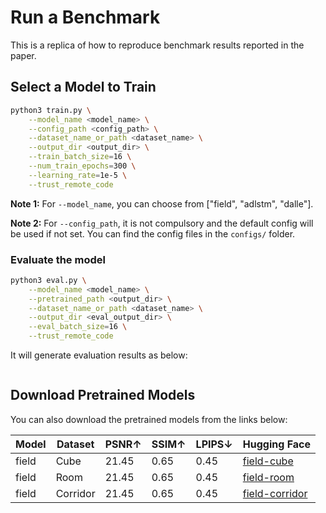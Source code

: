 # Run a Benchmark

This is a replica of how to reproduce benchmark results reported in the paper.

## Select a Model to Train

```bash
python3 train.py \
    --model_name <model_name> \
    --config_path <config_path> \
    --dataset_name_or_path <dataset_name> \
    --output_dir <output_dir> \
    --train_batch_size=16 \
    --num_train_epochs=300 \
    --learning_rate=1e-5 \
    --trust_remote_code
```

**Note 1:** For `--model_name`, you can choose from ["field", "adlstm", "dalle"].

**Note 2:** For `--config_path`, it is not compulsory and the default config
 will be used if not set. You can find the config files in the `configs/` folder.

### Evaluate the model

```bash
python3 eval.py \
    --model_name <model_name> \
    --pretrained_path <output_dir> \
    --dataset_name_or_path <dataset_name> \
    --output_dir <eval_output_dir> \
    --eval_batch_size=16 \
    --trust_remote_code
```

It will generate evaluation results as below:

```

```

## Download Pretrained Models

You can also download the pretrained models from the links below:

| Model | Dataset | PSNR↑ | SSIM↑ | LPIPS↓| Hugging Face |
|-------|---------|-------|-------|-------|--------------|
| field | Cube | 21.45 | 0.65  | 0.45   | [field-cube](https://huggingface.co/ziyuwwang/field-imagenet-256) |
| field | Room | 21.45 | 0.65  | 0.45   | [field-room](https://huggingface.co/ziyuwwang/field-imagenet-256) |
| field | Corridor | 21.45 | 0.65  | 0.45   | [field-corridor](https://huggingface.co/ziyuwwang/field-imagenet-256) |